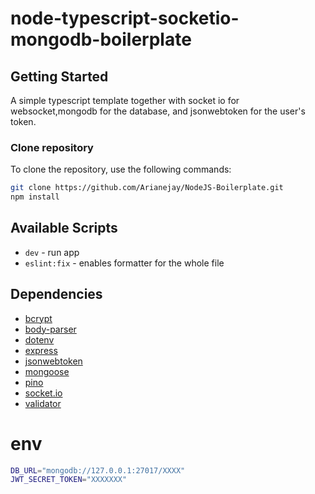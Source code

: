 # node-typescript-socketio-mongodb-boilerplate

## Getting Started

A simple typescript template together with socket io for websocket,mongodb for the database,
and jsonwebtoken for the user's token.

### Clone repository

To clone the repository, use the following commands:

```sh
git clone https://github.com/Arianejay/NodeJS-Boilerplate.git
npm install
```

## Available Scripts

-   `dev` - run app
-   `eslint:fix` - enables formatter for the whole file

## Dependencies

-   [bcrypt][bcrypt]
-   [body-parser][body-parser]
-   [dotenv][dotenv]
-   [express][express]
-   [jsonwebtoken][jsonwebtoken]
-   [mongoose][mongoose]
-   [pino][pino]
-   [socket.io][socket.io]
-   [validator][validator]

# env

```sh
DB_URL="mongodb://127.0.0.1:27017/XXXX"
JWT_SECRET_TOKEN="XXXXXXX"
```

[bcrypt]: https://www.npmjs.com/package/bcrypt
[body-parser]: https://www.npmjs.com/package/body-parser
[dotenv]: https://www.npmjs.com/package/dotenv
[express]: https://www.npmjs.com/package/express
[jsonwebtoken]: https://www.npmjs.com/package/jsonwebtoken
[mongoose]: https://www.npmjs.com/package/mongoose
[pino]: https://www.npmjs.com/package/pino
[socket.io]: https://www.npmjs.com/package/socketio
[validator]: https://www.npmjs.com/package/validator
